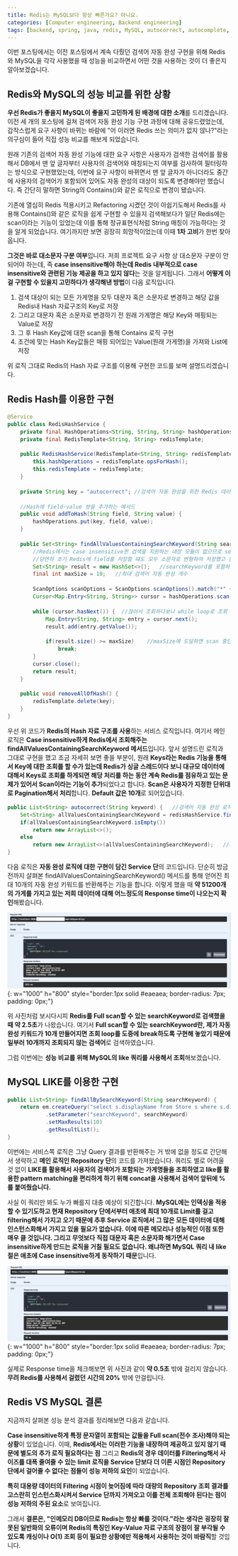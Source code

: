 ```yaml
---
title: Redis는 MySQL보다 항상 빠른가요? 아니요.
categories: [Computer engineering, Backend engineering]
tags: [backend, spring, java, redis, MySQL, autocorrect, autocomplete, refactoring, performance issue, 백엔드, 스프링, 자바, 레디스, 자동 완성, 성능 개선, 성능 이슈]
---
```


이번 포스팅에서는 이전 포스팅에서 계속 다뤘던 검색어 자동 완성 구현을 위해 Redis와 MySQL을 각각 사용했을 때 성능을 비교하면서 어떤 것을 사용하는 것이 더 좋은지 알아보겠습니다.

## Redis와 MySQL의 성능 비교를 위한 상황
**우선 Redis가 좋을지 MySQL이 좋을지 고민하게 된 배경에 대한 소개**를 드리겠습니다. 이전 세 개의 포스팅에 걸쳐 검색어 자동 완성 기능 구현 과정에 대해 공유드렸었는데, 갑작스럽게 요구 사항이 바뀌는 바람에 "어 이러면 Redis 쓰는 의미가 없지 않나?"라는 의구심이 들어 직접 성능 비교를 해보게 되었습니다.   
    
원래 기존의 검색어 자동 완성 기능에 대한 요구 사항은 사용자가 검색한 검색어를 활용해서 DB에서 맨 앞 글자부터 사용자의 검색어와 매칭되는지 여부를 검사하여 필터링하는 방식으로 구현했었는데, 이번에 요구 사항이 바뀌면서 맨 앞 글자가 아니더라도 중간에 사용자의 검색어가 포함되어 있어도 자동 완성의 대상이 되도록 변경해야만 했습니다. 즉 간단히 말하면 String의 Contains()와 같은 로직으로 변경이 됐습니다.   
   
기존에 열심히 Redis 적용시키고 Refactoring 시켰던 것이 아쉽기도해서 Redis를 사용해 Contains()와 같은 로직을 쉽게 구현할 수 있을지 검색해보다가 일단 Redis에는 scan이라는 기능이 있었는데 이를 통해 정규표현식처럼 String 매칭이 가능하다는 것을 알게 되었습니다. 여기까지만 보면 굉장히 희망적이었는데 이때 **1차 고비**가 한번 찾아옵니다.    
    
**그것은 바로 대소문자 구분 여부**입니다. 저희 프로젝트 요구 사항 상 대소문자 구분이 안되어야 하는데, 즉 **case insensitive해야 하는데 Redis 내부적으로 case insensitive와 관련된 기능 제공을 하고 있지 않다**는 것을 알게됩니다. 그래서 **어떻게 이걸 구현할 수 있을지 고민하다가 생각해낸 방법**이 다음 로직입니다.   
    
1. 검색 대상이 되는 모든 가게명을 모두 대문자 혹은 소문자로 변경하고 해당 값을 Redis내 Hash 자료구조의 Key로 저장
2. 그리고 대문자 혹은 소문자로 변경하기 전 원래 가게명은 해당 Key와 매핑되는 Value로 저장
3. 그 후 Hash Key값에 대한 scan을 통해 Contains 로직 구현
4. 조건에 맞는 Hash Key값들은 매핑 되어있는 Value(원래 가게명)을 가져와 List에 저장

위 로직 그대로 Redis의 Hash 자료 구조를 이용해 구현한 코드를 보며 설명드리겠습니다.

## Redis Hash를 이용한 구현
```java
@Service
public class RedisHashService {
    private final HashOperations<String, String, String> hashOperations;
    private final RedisTemplate<String, String> redisTemplate;

    public RedisHashService(RedisTemplate<String, String> redisTemplate) {
        this.hashOperations = redisTemplate.opsForHash();
        this.redisTemplate = redisTemplate;
    }
    
    private String key = "autocorrect"; //검색어 자동 완성을 위한 Redis 데이터

    //Hash에 field-value 쌍을 추가하는 메서드
    public void addToHash(String field, String value) {
        hashOperations.put(key, field, value);
    }

    public Set<String> findAllValuesContainingSearchKeyword(String searchKeyword) {
        //Redis에서는 case insensitive한 검색을 지원하는 내장 모듈이 없으므로 searchKeyword는 모두 소문자로 통일하여 검색하도록 구현
        //당연히 초기 Redis에 field를 저장할 때도 모두 소문자로 변형하여 저장했고 원본 문자열은 value에 저장!
        Set<String> result = new HashSet<>();   //searchKeyword를 포함하는 원래 가게 이름들의 리스트. 최대 maxSize개까지 저장. 중복 허용하지 않고, 자동 사전순 정렬하기 위해 사용
        final int maxSize = 10;   //최대 검색어 자동 완성 개수

        ScanOptions scanOptions = ScanOptions.scanOptions().match("*" + searchKeyword + "*").build();   //searchKeyword를 포함하는지를 검사하기 위한 scanOption
        Cursor<Map.Entry<String, String>> cursor = hashOperations.scan(key, scanOptions);   //기존 Redis Keys 로직의 성능 이슈를 해결하기 위해 10개 단위로 끊어서 조회하는 Scan 기능 사용

        while (cursor.hasNext()) {  //끊어서 조회하다보니 while loop로 조회
            Map.Entry<String, String> entry = cursor.next();
            result.add(entry.getValue());

            if(result.size() >= maxSize)    //maxSize에 도달하면 scan 중단
                break;
        }
        cursor.close();
        return result;
    }

    public void removeAllOfHash() {
        redisTemplate.delete(key);
    }
}
```

우선 위 코드가 **Redis의 Hash 자료 구조를 사용**하는 서비스 로직입니다. 여기서 메인 로직은 **Case insensitive하게 Redis에서 조회해주는 findAllValuesContainingSearchKeyword 메서드**입니다. 앞서 설명드린 로직과 그대로 구현을 했고 조금 자세히 보면 좋을 부분이, 원래 **Keys라는 Redis 기능을 통해서 Key에 대한 조회를 할 수가 있는데 Redis가 싱글 스레드이다 보니 대규모 데이터에 대해서 Keys로 조회를 하게되면 해당 처리를 하는 동안 계속 Redis를 점유하고 있는 문제가 있어서 Scan이라는 기능이 추가**되었다고 합니다. **Scan은 사용자가 지정한 단위대로 Pagination해서 처리**합니다. **Default 값은 10개**로 되어있습니다.   
    
```java
public List<String> autocorrect(String keyword) {   //검색어 자동 완성 로직
    Set<String> allValuesContainingSearchKeyword = redisHashService.findAllValuesContainingSearchKeyword(keyword);  //case insensitive하게 serachKeyword를 포함하는 가게 이름 최대 10개 반환
    if(allValuesContainingSearchKeyword.isEmpty())
        return new ArrayList<>();
    else
        return new ArrayList<>(allValuesContainingSearchKeyword);   //자동 완성 결과가 존재하면 ArrayList로 변환하여 리턴
}
```

다음 로직은 **자동 완성 로직에 대한 구현이 담긴 Service 단**의 코드입니다. 단순히 방금 전까지 살펴본 findAllValuesContainingSearchKeyword() 메서드를 통해 얻어진 최대 10개의 자동 완성 키워드를 반환해주는 기능을 합니다. 이렇게 했을 때 **약 51200개의 가게를 가지고 있는 저희 데이터에 대해 어느정도의 Response time이 나오는지 확인**해봤습니다.

![1](/assets/img/redis-is-faster-than-mysql/1.png){: w="1000" h="800" style="border:1px solid #eaeaea; border-radius: 7px; padding: 0px;"}

위 사진처럼 보시다시피 **Redis를 Full scan할 수 있는 searchKeyword로 검색했을 때 약 2.5초**가 나왔습니다. 여기서 **Full scan할 수 있는 searchKeyword란, 제가 자동 완성 키워드가 10개 만들어지면 조회 loop를 도중에 break하도록 구현해 놓았기 때문에 일부러 10개까지 조회되지 않는 검색어**로 검색하였습니다.    
    
그럼 이번에는 **성능 비교를 위해 MySQL의 like 쿼리를 사용해서 조회**해보겠습니다.

## MySQL LIKE를 이용한 구현
```java
public List<String> findAllBySearchKeyword(String searchKeyword) {
    return em.createQuery("select s.displayName from Store s where s.displayName like concat('%', :searchKeyword, '%')", String.class)
            .setParameter("searchKeyword", searchKeyword)
            .setMaxResults(10)
            .getResultList();
}
```

이번에는 서비스쪽 로직은 그냥 Query 결과를 반환해주는 거 밖에 없을 정도로 간단해서 생략하고 **메인 로직인 Repository 단**의 코드를 가져왔습니다. 쿼리도 별로 어려울 것 없이 **LIKE를 활용해서 사용자의 검색어가 포함되는 가게명들을 조회하였고 like를 활용한 pattern matching을 편리하게 하기 위해 concat을 사용해서 검색어 앞뒤에 %를 붙여줬습니다.**   
    
사실 이 쿼리만 봐도 누가 빠를지 대충 예상이 되긴합니다. **MySQL에는 인덱싱을 적용할 수 있기도하고 현재 Repository 단에서부터 애초에 최대 10개로 Limit를 걸고 filtering해서 가지고 오기 때문에 추후 Service 로직에서 그 많은 모든 데이터에 대해 인스턴스화해서 가지고 있을 필요가 없습니다. 이에 따른 메모리나 성능적인 이점 또한 매우 클 것입니다. 그리고 무엇보다 직접 대문자 혹은 소문자화 해가면서 Case insensitive하게 만드는 로직을 거칠 필요도 없습니다. 왜냐하면 MySQL 쿼리 내 like 절은 애초에 Case insensitive하게 동작하기 때문**입니다.

![2](/assets/img/redis-is-faster-than-mysql/2.png){: w="1000" h="800" style="border:1px solid #eaeaea; border-radius: 7px; padding: 0px;"}

실제로 Response time을 체크해보면 위 사진과 같이 **약 0.5초** 밖에 걸리지 않습니다. **무려 Redis를 사용해서 걸렸던 시간의 20%** 밖에 안걸립니다.

## Redis VS MySQL 결론
지금까지 살펴본 성능 분석 결과를 정리해보면 다음과 같습니다.   
    
**Case insensitive하게 특정 문자열이 포함되는 값들을 Full scan(전수 조사)해야 되는 상황**이 있었습니다. 이때, **Redis에서는 이러한 기능을 내장하여 제공하고 있지 않기 때문에 별도의 추가 로직 필요하다는 점** 그리고 **Redis의 경우 데이터를 Filtering해서 사이즈를 대폭 줄여줄 수 있는 limit 로직을 Service 단보다 더 이른 시점인 Repository 단에서 걸어줄 수 없다는 점들이 성능 저하의 요인**이 되었습니다.   
    
**특히 대용량 데이터의 Filtering 시점이 늦어짐에 따라 대량의 Repository 조회 결과를 고스란히 인스턴스화시켜서 Service 단까지 가져오고 이를 전체 조회해야 된다는 점이 성능 저하의 주된 요소**로 보여집니다.   
    
그래서 **결론은, "인메모리 DB이므로 Redis는 항상 빠를 것이다."라는 생각은 굉장히 잘못된 일반화의 오류이며 Redis의 특징인 Key-Value 자료 구조의 장점이 잘 부각될 수 있도록 캐싱이나 O(1) 조회 등이 필요한 상황에만 적용해서 사용하는 것이 바람직**할 것입니다.



